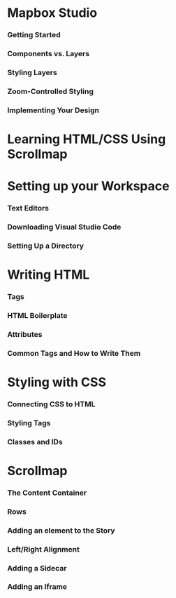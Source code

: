 # Mapbox Studio

### Getting Started

### Components vs. Layers

### Styling Layers

### Zoom-Controlled Styling

### Implementing Your Design

# Learning HTML/CSS Using Scrollmap

# Setting up your Workspace

### Text Editors

### Downloading Visual Studio Code

### Setting Up a Directory

# Writing HTML

### Tags

### HTML Boilerplate

### Attributes

### Common Tags and How to Write Them

# Styling with CSS

### Connecting CSS to HTML

### Styling Tags

### Classes and IDs

# Scrollmap

### The Content Container

### Rows

### Adding an element to the Story

### Left/Right Alignment

### Adding a Sidecar

### Adding an Iframe